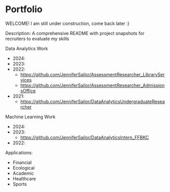 # Portfolio

WELCOME! I am still under construction, come back later :)

Description:
A comprehensive README with project snapshots for recruiters to evaluate my skills

Data Analytics Work
- 2024:
- 2023:
- 2022:
  - https://github.com/JenniferSailor/AssessmentResearcher_LibraryServices
  - https://github.com/JenniferSailor/AssessmentResearcher_AdmissionsOffice
- 2021:
  - https://github.com/JenniferSailor/DataAnalyticsUndergraduateResearcher


Machine Learning Work
- 2024:
- 2023:
  - https://github.com/JenniferSailor/DataAnalyticsIntern_FFBKC
- 2022:



Applications:
- Financial
- Ecological
- Academic
- Healthcare
- Sports
